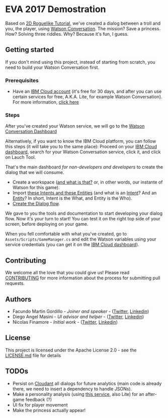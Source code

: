 # EVA 2017 Demostration

Based on [2D Roguelike Tutorial](https://unity3d.com/es/learn/tutorials/s/2d-roguelike-tutorial), we've created a dialog between a troll and you, the player, using [Watson Conversation](https://www.ibm.com/watson/services/conversation/).
The mission? Save a princess. How? Solving three riddles. Why? Because it's fun, I guess.

## Getting started
If you don't mind using this project, instead of starting from scratch, you need to build your Watson Conversation first.

### Prerequisites
- Have an [IBM Cloud account](https://console.bluemix.net/registration/) (it's free for 30 days, and after you can use certain services for free, A.K.A. Lite, for example Watson Conversation). For more information, [click here](https://www.ibm.com/watson/services/conversation/)

### Steps
After you've created your Watson service, we will go to the [Watson Conversation Dashboard](https://watson-conversation.ng.bluemix.net)

Alternatively, if you want to know the IBM Cloud platform, you can follow this steps (it will take you to the same place): Proceed on your [IBM Cloud dashboard](https://console.bluemix.net/dashboard/apps/), search for your Watson Conversation service, click it, and click on Lauch Tool.

That's the main dashboard *for non-developers and developers* to create the dialog that we will consume.

- Create a workspace ([and what is that?](https://console.bluemix.net/docs/services/conversation/configure-workspace.html#configuring-a-conversation-workspace) or, in other words, our instante of Watson for this game).
- Import [these Intents and these Entities](https://gist.github.com/FMGordillo/9bd63e28ec9ecffb3910ee923cee941e) (and what is an [Intent](https://console.bluemix.net/docs/services/conversation/intents.html#defining-intents)? And an [Entity](https://console.bluemix.net/docs/services/conversation/entities.html#defining-entities)? In short, Intent is the What, and Entity is the Who).
- [Create the Dialog flow](https://console.bluemix.net/docs/services/conversation/dialog-overview.html#dialog-overview).

We gave to you the tools and documentation to start developing your dialog flow. Now it's your turn to start! You can test it on the right top side of your screen, before deploying on your game.

When you fell comfortable with what you've created, go to `Assets/Scripts/GameManager.cs` and edit the Watson variables using your service credentials (you can get it on the [IBM Cloud dashboard](https://console.bluemix.net/dashboard/apps/)).

## Contributing
We welcome all the love that you could give us! Please read [CONTRIBUTING](https://github.com/FMGordillo/eva2017-ibm-demo/blob/master/CONTRIBUTING.md) for more information about the process for submitting pull requests.

## Authors
- Facundo Martin Gordillo - *Joiner and speaker* - ([Twitter](https://www.twitter.com/FMGordillo), [Linkedin](www.linkedin.com/in/fmgordillo))
- Diego Angel Masini - *UI advisor and helper* - ([Twitter](https://twitter.com/diegomasini), [Linkedin](https://www.linkedin.com/in/diegomasini/))
- Nicolas Finamore - *Initial work* - ([Twitter](https://twitter.com/Nicolasie_), [Linkedin](https://www.linkedin.com/in/nicolasie/))

## License
This project is licensed under the Apache License 2.0 - see the [LICENSE.md](https://github.com/FMGordillo/eva2017-ibm-demo/blob/master/LICENSE) file for details

## TODOs
- Persist on [Cloudant](https://www.ibm.com/cloud/cloudant) all dialogs for future analytics (main code is already there, we need to insert a dependency to handle JSONs).
- Make a personality analysis (using [this service](https://www.ibm.com/watson/services/personality-insights/), also Lite) for an after-game feedback (?)
- UI fix for player movement
- Make the princess actually appear!
